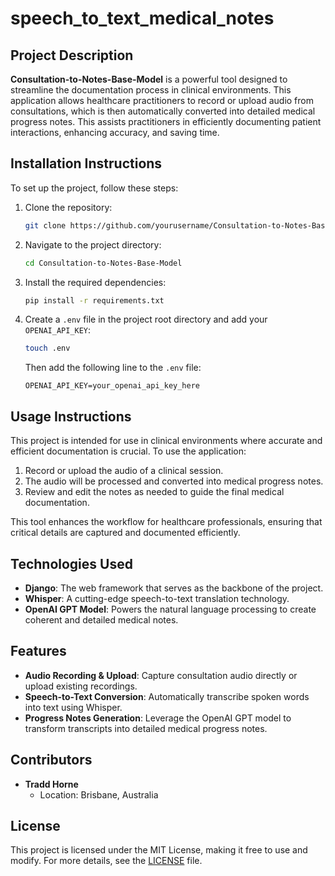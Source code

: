 # speech_to_text_medical_notes

## Project Description

**Consultation-to-Notes-Base-Model** is a powerful tool designed to streamline the documentation process in clinical environments. This application allows healthcare practitioners to record or upload audio from consultations, which is then automatically converted into detailed medical progress notes. This assists practitioners in efficiently documenting patient interactions, enhancing accuracy, and saving time.

## Installation Instructions

To set up the project, follow these steps:

1. Clone the repository:

    ```bash
    git clone https://github.com/yourusername/Consultation-to-Notes-Base-Model.git
    ```

2. Navigate to the project directory:

    ```bash
    cd Consultation-to-Notes-Base-Model
    ```

3. Install the required dependencies:

    ```bash
    pip install -r requirements.txt
    ```

4. Create a `.env` file in the project root directory and add your `OPENAI_API_KEY`:

    ```bash
    touch .env
    ```

    Then add the following line to the `.env` file:

    ```env
    OPENAI_API_KEY=your_openai_api_key_here
    ```

## Usage Instructions

This project is intended for use in clinical environments where accurate and efficient documentation is crucial. To use the application:

1. Record or upload the audio of a clinical session.
2. The audio will be processed and converted into medical progress notes.
3. Review and edit the notes as needed to guide the final medical documentation.

This tool enhances the workflow for healthcare professionals, ensuring that critical details are captured and documented efficiently.

## Technologies Used

- **Django**: The web framework that serves as the backbone of the project.
- **Whisper**: A cutting-edge speech-to-text translation technology.
- **OpenAI GPT Model**: Powers the natural language processing to create coherent and detailed medical notes.

## Features

- **Audio Recording & Upload**: Capture consultation audio directly or upload existing recordings.
- **Speech-to-Text Conversion**: Automatically transcribe spoken words into text using Whisper.
- **Progress Notes Generation**: Leverage the OpenAI GPT model to transform transcripts into detailed medical progress notes.

## Contributors

- **Tradd Horne**
  - Location: Brisbane, Australia

## License

This project is licensed under the MIT License, making it free to use and modify. For more details, see the [LICENSE](./LICENSE) file.
